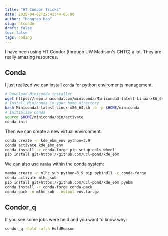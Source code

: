 ```yaml
---
title: "HT Condor Tricks"
date: 2025-04-02T22:41:44-05:00
author: "Hongtao Hao"
slug: htcondor
draft: false
toc: false
tags: coding
---
```

I have been using HT Condor (through UW Madison's CHTC) a lot. They are really amazing resources. 

## Conda 

I just realized we can install `conda` for python enviroments management. 

```sh
# Download Miniconda installer
wget https://repo.anaconda.com/miniconda/Miniconda3-latest-Linux-x86_64.sh
# Install Miniconda in your home directory
bash Miniconda3-latest-Linux-x86_64.sh -b -p $HOME/miniconda
# Initialize Conda
source $HOME/miniconda/bin/activate
conda init
```

Then we can create a new virtual environment:

```sh
conda create -n kde_ebm_env python=3.9
conda activate kde_ebm_env
conda install -c conda-forge pip setuptools wheel
pip install git+https://github.com/ucl-pond/kde_ebm
```

We can also use `mamba` within the conda system:

```sh
mamba create -n mlhc_sub python=3.9 pip pybind11 -c conda-forge
conda activate mlhc_sub
pip install git+https://github.com/ucl-pond/kde_ebm pyebm
conda install -c conda-forge conda-pack
conda-pack -n mlhc_sub --output env.tar.gz
```

## Condor_q

If you see some jobs were held and you want to know why:

```sh
condor_q -hold -af:h HoldReason
```